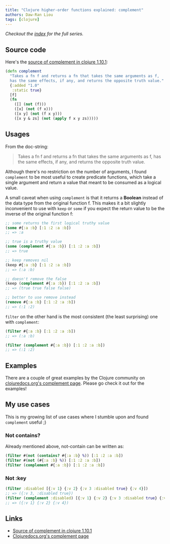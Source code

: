 ```yaml
---
title: "Clojure higher-order functions explained: complement"
authors: Daw-Ran Liou
tags: [clojure]
---
```


_Checkout the [index] for the full series._

## Source code

Here's the [source of complement in clojure 1.10.1][1]:

```clj
(defn complement
  "Takes a fn f and returns a fn that takes the same arguments as f,
  has the same effects, if any, and returns the opposite truth value."
  {:added "1.0"
   :static true}
  [f]
  (fn
    ([] (not (f)))
    ([x] (not (f x)))
    ([x y] (not (f x y)))
    ([x y & zs] (not (apply f x y zs)))))
```

## Usages

From the doc-string:

> Takes a fn f and returns a fn that takes the same arguments as f, has the same
> effects, if any, and returns the opposite truth value.

Although there's no restriction on the number of arguments, I found `complement`
to be most useful to create predicate functions, which take a single argument
and return a value that meant to be consumed as a logical value.

A small caveat when using `complement` is that it returns a **Boolean** instead
of the data type from the original function f. This makes it a bit slightly
inconvenient to use with `keep` or `some` if you expect the return value to be
the inverse of the original function f:

```clj
;; some returns the first logical truthy value
(some #{:a :b} [:1 :2 :a :b])
;; => :a

;; true is a truthy value
(some (complement #{:a :b}) [:1 :2 :a :b])
;; => true

;; keep removes nil
(keep #{:a :b} [:1 :2 :a :b])
;; => (:a :b)

;; doesn't remove the false
(keep (complement #{:a :b}) [:1 :2 :a :b])
;; => (true true false false)

;; better to use remove instead
(remove #{:a :b} [:1 :2 :a :b])
;; => (:1 :2)
```

`filter` on the other hand is the most consistent (the least surprising) one
with `complement`:

```clj
(filter #{:a :b} [:1 :2 :a :b])
;; => (:a :b)

(filter (complement #{:a :b}) [:1 :2 :a :b])
;; => (:1 :2)
```

## Examples

There are a couple of great examples by the Clojure community on
[clojuredocs.org's complement page][2]. Please go check it out for the examples!

## My use cases

This is my growing list of use cases where I stumble upon and found `complement`
useful ;)

### Not contains?

Already mentioned above, not-contain can be written as:

```clj
(filter #(not (contains? #{:a :b} %)) [:1 :2 :a :b])
(filter #(not (#{:a :b} %)) [:1 :2 :a :b])
(filter (complement #{:a :b}) [:1 :2 :a :b])
```

### Not :key

```clj
(filter :disabled [{:v 1} {:v 2} {:v 3 :disabled true} {:v 4}])
;; => ({:v 3, :disabled true})
(filter (complement :disabled) [{:v 1} {:v 2} {:v 3 :disabled true} {:v 4}])
;; => ({:v 1} {:v 2} {:v 4})
```

## Links

- [Source of complement in clojure 1.10.1][1]
- [Clojuredocs.org's complement page][2]

[index]: /blog/clojure-higher-order-functions-explained-index

[1]: https://github.com/clojure/clojure/blob/clojure-1.10.1/src/clj/clojure/core.clj#L1433

[2]: https://clojuredocs.org/clojure.core/complement
